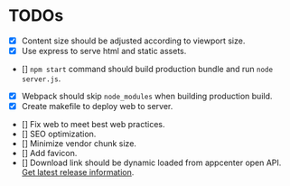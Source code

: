 # TODOs

- [x] Content size should be adjusted according to viewport size. 
- [x] Use express to serve html and static assets.
- [] `npm start` command should build production bundle and run `node server.js`.
- [x] Webpack should skip `node_modules` when building production build.
- [x] Create makefile to deploy web to server. 
- [] Fix web to meet best web practices.
- [] SEO optimization.
- [] Minimize vendor chunk size.
- [] Add favicon.
- [] Download link should be dynamic loaded from appcenter open API. [Get latest release information](https://openapi.appcenter.ms/#/distribute/releases_getLatestByPublicDistributionGroup).